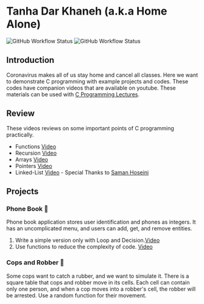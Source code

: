 # Tanha Dar Khaneh (a.k.a Home Alone)

![GitHub Workflow Status](https://img.shields.io/github/workflow/status/1995parham-teaching/TanhaDarKhaneh/build?label=build&logo=github&style=flat-square)
![GitHub Workflow Status](https://img.shields.io/github/workflow/status/1995parham-teaching/TanhaDarKhaneh/format?label=format&logo=github&style=flat-square)


## Introduction

Coronavirus makes all of us stay home and cancel all classes.
Here we want to demonstrate C programming with example projects and codes.
These codes have companion videos that are available on youtube.
These materials can be used with [C Programming Lectures](https://github.com/cng-by-example/c-lecture).

## Review

These videos reviews on some important points of C programming practically.

- Functions [Video](https://youtu.be/4TNvD4F5DnU)
- Recursion [Video](https://youtu.be/r4U-2oM2lEQ)
- Arrays [Video](https://youtu.be/6IneTl2VjWw)
- Pointers [Video](https://youtu.be/dTAJAAG8Yvg)
- Linked-List [Video](https://drive.google.com/file/d/1n_gcB7vvCNftk1ZCwfm0PBywiTxDDSHV/view?usp=drivesdk) - Special Thanks to [Saman Hoseini](https://github.com/saman2000hoseini)

## Projects

### Phone Book :iphone:

Phone book application stores user identification and phones as integers.
It has an uncomplicated menu, and users can add, get, and remove entities.

1. Write a simple version only with Loop and Decision.[Video](https://youtu.be/i7tPhMz1BXM)
2. Use functions to reduce the complexity of code. [Video](https://youtu.be/msOIwGQukgY)

### Cops and Robber :police_car:

Some cops want to catch a rubber, and we want to simulate it. There is a square table that cops and robber move in its cells. Each cell can contain only one person, and when a cop moves into a robber's cell, the robber will be arrested. Use a random function for their movement.
